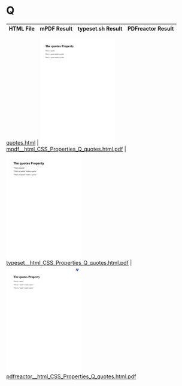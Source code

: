 
# Q
HTML File | mPDF Result | typeset.sh Result | PDFreactor Result
------------ | ------------- | ------------- | -------------

[quotes.html](/html/CSS%20Properties/Q/quotes.html) | ![](result/mpdf__html_CSS_Properties_Q_quotes.html.png) [mpdf__html_CSS_Properties_Q_quotes.html.pdf](result/mpdf__html_CSS_Properties_Q_quotes.html.pdf) | ![](result/typeset__html_CSS_Properties_Q_quotes.html.png) [typeset__html_CSS_Properties_Q_quotes.html.pdf](result/typeset__html_CSS_Properties_Q_quotes.html.pdf) | ![](result/pdfreactor__html_CSS_Properties_Q_quotes.html.png) [pdfreactor__html_CSS_Properties_Q_quotes.html.pdf](result/pdfreactor__html_CSS_Properties_Q_quotes.html.pdf)
